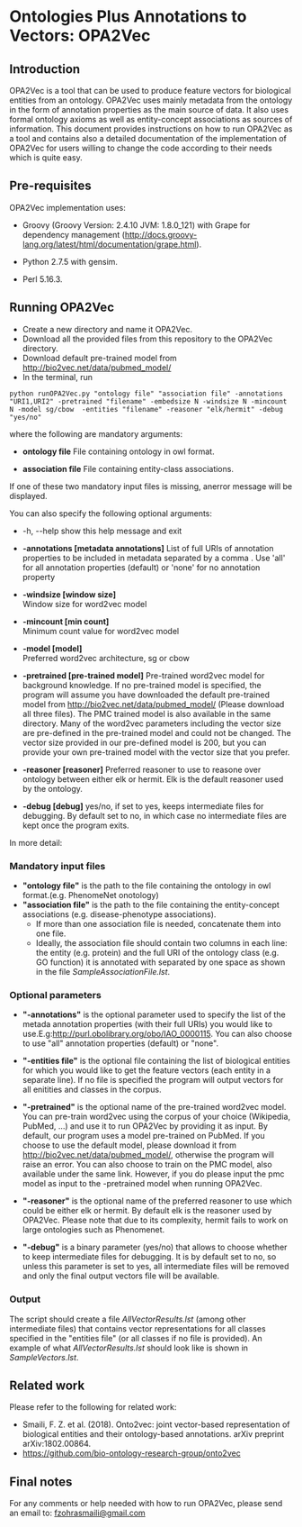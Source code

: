 # Ontologies Plus Annotations to Vectors: OPA2Vec
## Introduction
OPA2Vec is a tool that can be used to produce feature vectors for biological entities from an ontology. OPA2Vec uses mainly metadata from the ontology in the form of annotation properties as the main source of data. It also uses formal ontology axioms as well as entity-concept associations as sources of information. 
This document provides instructions on how to run OPA2Vec as a tool and contains also a detailed documentation of the implementation of OPA2Vec for users willing to change the code according to their needs which is quite easy.

## Pre-requisites
OPA2Vec implementation uses: 
 - Groovy (Groovy Version: 2.4.10 JVM: 1.8.0_121) with Grape for dependency management (http://docs.groovy-lang.org/latest/html/documentation/grape.html).
 
 -  Python 2.7.5 with gensim.
 
 - Perl 5.16.3.

## Running OPA2Vec
- Create a new directory and name it OPA2Vec.
- Download all the provided files from this repository to the OPA2Vec directory.
- Download default pre-trained model from http://bio2vec.net/data/pubmed_model/ 
- In the terminal, run 
```
python runOPA2Vec.py "ontology file" "association file" -annotations "URI1,URI2" -pretrained "filename" -embedsize N -windsize N -mincount N -model sg/cbow  -entities "filename" -reasoner "elk/hermit" -debug "yes/no"
```

where the following are mandatory arguments:

 - **ontology file**            File containing ontology in owl format.
  
 - **association file**         File containing entity-class associations.
  
If one of these two mandatory input files is missing, anerror message will be displayed. 

You can also specify the following optional arguments:

 -  -h, --help              show this help message and exit
 
 -  **-annotations [metadata annotations]**
 List of full URIs of annotation properties to be included in metadata separated by a comma . Use 'all' for all annotation properties (default) or 'none' for no annotation property


 - **-windsize [window size]**  
                                Window size for word2vec model

  - **-mincount [min count]**  
                                Minimum count value for word2vec model
  - **-model [model]**         
  Preferred word2vec architecture, sg or cbow
 
  - **-pretrained [pre-trained model]**
  Pre-trained word2vec model for background knowledge. If no pre-trained model is specified, the program will assume you have downloaded the default pre-trained model from http://bio2vec.net/data/pubmed_model/ (Please download all three files). The PMC trained model is also available in the same directory. Many of the word2vec parameters including the vector size are pre-defined in the pre-trained model and could not be changed. The vector size provided in our pre-defined model is 200, but you can provide your own pre-trained model with the vector size that you prefer. 
  
  - **-reasoner [reasoner]**
  Preferred reasoner to use to reasone over ontology between either elk or hermit. Elk is the default reasoner used by the ontology.
  
  - **-debug [debug]**
  yes/no, if set to yes, keeps intermediate files for debugging. By default set to no, in which case no intermediate files are kept once the program exits.
 
  
In more detail:
### Mandatory input files
- **"ontology file"** is the path to the file containing the ontology in owl format.(e.g. PhenomeNet onotology)
- **"association file"** is the path to the file containing the entity-concept associations (e.g. disease-phenotype associations).  
    + If more than one association file is needed, concatenate them into one file.
    + Ideally, the association file should contain two columns in each line: the entity (e.g. protein) and the full URI of the ontology class (e.g. GO function) it is annotated with separated by one space as shown in the file *SampleAssociationFile.lst*. 
### Optional parameters
- **"-annotations"** is the optional parameter used to specify the list of the metada annotation properties (with their full URIs) you would like to use.E.g:<http://purl.obolibrary.org/obo/IAO_0000115>. You can also choose to use "all" annotation properties (default) or "none".

- **"-entities file"** is the optional file containing the list of biological entities for which you would like to get the feature vectors (each entity in a separate line). If no file is specified the program will output vectors for all enitities and classes in the corpus.

- **"-pretrained"** is the optional name of the pre-trained word2vec model. You can pre-train word2vec using the corpus of your choice (Wikipedia, PubMed, ...) and use it to run OPA2Vec by providing it as input. By default, our program uses a model pre-trained on PubMed. If you choose to use the default model, please download it from  http://bio2vec.net/data/pubmed_model/, otherwise the program will raise an error. You can also choose to train on the PMC model, also available under the same link. However, if you do please input the pmc model as input to the -pretrained model when running OPA2Vec.

- **"-reasoner"** is the optional name of the preferred reasoner to use which could be either elk or hermit. By default elk is the reasoner used by OPA2Vec. Please note that due to its complexity, hermit fails to work on large ontologies such as Phenomenet. 

- **"-debug"** is a binary parameter (yes/no) that allows to choose whether to keep intermediate files for debugging. It is by default set to no, so unless this parameter is set to yes, all intermediate files will be removed and only the final output vectors file will be available. 

### Output
The script should create a file *AllVectorResults.lst* (among other intermediate files) that contains vector representations for all classes specified in the "entities file" (or all classes if no file is provided). An example of what *AllVectorResults.lst* should look like is shown in *SampleVectors.lst*.

## Related work
Please refer to the following  for related work:
- Smaili, F. Z. et al. (2018). Onto2vec: joint vector-based representation of
biological entities and their ontology-based annotations. arXiv preprint
arXiv:1802.00864.
- https://github.com/bio-ontology-research-group/onto2vec
## Final notes
For any comments or help needed with how to run OPA2Vec, please send an email to: fzohrasmaili@gmail.com
